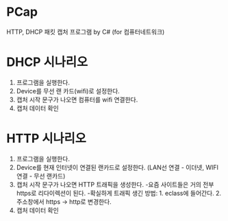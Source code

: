 # PCap
HTTP, DHCP 패킷 캡처 프로그램 by C# (for 컴퓨터네트워크)

# DHCP 시나리오
1. 프로그램을 실행한다.
2. Device를 무선 랜 카드(wifi)로 설정한다.
3. 캡처 시작 문구가 나오면 컴퓨터를 wifi 연결한다.
4. 캡처 데이터 확인

# HTTP 시나리오
1. 프로그램을 실행한다.
2. Device를 현재 인터넷이 연결된 랜카드로 설정한다. (LAN선 연결 - 이더넷, WIFI 연결 - 무선 랜카드)
3. 캡처 시작 문구가 나오면 HTTP 트래픽을 생성한다.
   -요즘 사이트들은 거의 전부 https로 리다이렉션이 된다.
   -확실하게 트래픽 생긴 방법:
         1. eclass에 들어간다.
         2. 주소창에서 https -> http로 변경한다.
4. 캡처 데이터 확인

